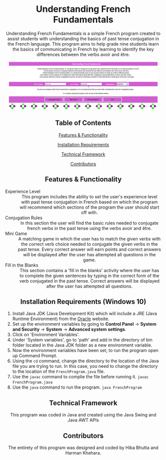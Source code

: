 <h1 align="center">Understanding French Fundamentals</h1>

<p align="center">Understanding French Fundamentals is a simple French program created to assist students with understanding the basics of past tense conjugation in the French language. This program aims to help grade nine students learn the basics of communicating in French by learning to identify the key differences between the verbs avoir and être. </p>

<p align="center">
  <img width="480" height="154" src="french_project.gif">
</p>

<h2 align="center">Table of Contents</h2>

<p align="center"><a href="#features">Features & Functionality</a></p>
<p align="center"><a href="#installation">Installation Requirements</a></p>
<p align="center"><a href="#framework">Technical Framework</a></p>
<p align="center"><a href="#contributors">Contributors</a></p>

<h2 align="center" id="Features">Features & Functionality</h2>

<p align="center">
  <dl>
    <dt>Experience Level</dt>
    <dd align="center">This program includes the ability to set the user's experience level with past tense conjugation in French based on which the program will recommend which sections of the program the user should start off with. </dd>
    <dt>Conjugation Rules</dt>
    <dd align="center">In this section the user will find the basic rules needed to conjugate french verbs in the past tense using the verbs avoir and être.</dd>
    <dt>Mini Game</dt>
    <dd align="center">A matching game in which the user has to match the given verbs with the correct verb choice needed to conjugate the given verbs in the past tense. Every correct answer will earn points and correct answers will be displayed after the user has attempted all questions in the game.</dd>
    <dt>Fill in the Blanks</dt>
    <dd align="center">This section contains a 'fill in the blanks' activity where the user has to complete the given sentences by typing in the correct form of the verb conjugated in the past tense. Correct answers will be displayed after the user has attempted all questions.</dd>
  </dl>
</p>

<h2 align="center" id="installation">Installation Requirements (Windows 10)</h2>

<ol>
  <li>Install Java JDK (Java Development Kit) which will include a JRE (Java Runtime Environment) from the <a href="https://www.oracle.com/java/technologies/javase-downloads.html" target="_blank">Oracle</a> website.</li>
  <li>Set up the environment variables by going to <b>Control Panel</b> -> <b>System and Security</b> -> <b>System</b> -> <b>Advanced system settings</b>.</li>
  <li>Click on 'Environment Variables'.</li>
  <li>Under 'System variables', go to 'path' and add in the directory of bin folder located in the Java JDK folder as a new environment variable.</li>
  <li>Now the environment variables have been set; to run the program open up Command Prompt.</li>
  <li>Using the <code>cd</code> command, change the directory to the location of the Java file you are trying to run. In this case, you need to change the directory to the location of the <code>FrenchProgram.java</code> file.</li>
  <li>Use the <code>javac</code> command to complie the file before running it. <code>javac FrenchProgram.java</code></li>
  <li>Use the <code>java</code> command to run the program. <code>java FrenchProgram</code><lli>
</ol>
    
<h2 align="center" id="framework">Technical Framework</h2>

<p align="center">This program was coded in Java and created using the Java Swing and Java AWT APIs</p>
  
<h2 align="center" id="contributors">Contributors</h2>

<p align="center">The entirety of this program was designed and coded by Hiba Bhutta and Harman Khehara.</p>
